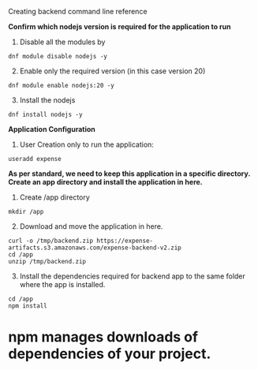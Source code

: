 Creating backend command line reference

**Confirm which nodejs version is required for the application to run**

1. Disable all the modules by

```shell
dnf module disable nodejs -y
```
2. Enable only the required version (in this case version 20)

```shell
dnf module enable nodejs:20 -y
```
3. Install the nodejs

```shell
dnf install nodejs -y
```

**Application Configuration**

1. User Creation only to run the application:

```shell
useradd expense
```

**As per standard, we need to keep this application in a specific directory. Create an app directory and install the application in here.**

1. Create /app directory 

```shell
mkdir /app
```
2. Download and move the application in here.

```shell
curl -o /tmp/backend.zip https://expense-artifacts.s3.amazonaws.com/expense-backend-v2.zip 
cd /app 
unzip /tmp/backend.zip
```
3. Install the dependencies required for backend app to the same folder where the app is installed.

```shell
cd /app 
npm install 
```
# npm manages downloads of dependencies of your project.